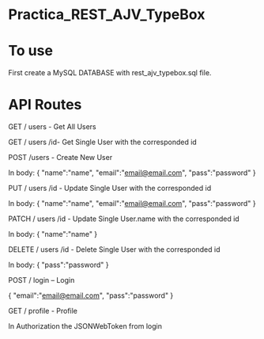 # Practica_REST_AJV_TypeBox
# To use

First create a MySQL DATABASE with rest_ajv_typebox.sql file.

# API Routes

GET / users - Get All Users

GET / users /id- Get Single User with the corresponded id

POST /users - Create New User

In body: {
  "name":"name",
  "email":"email@email.com",
  "pass":"password" 
}

PUT / users /id - Update Single User with the corresponded id

In body: {
  "name":"name",
  "email":"email@email.com",
  "pass":"password" 
}

PATCH / users /id - Update Single User.name with the corresponded id

In body: {
  "name":"name" 
}

DELETE / users /id - Delete Single User with the corresponded id

In body: {
  "pass":"password"
}

POST / login – Login

{
  "email":"email@email.com",
  "pass":"password"
}

GET / profile  - Profile

In Authorization the JSONWebToken from login


